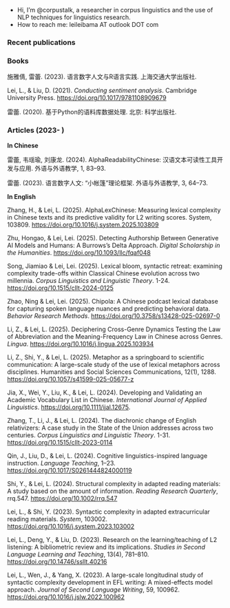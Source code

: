 - Hi, I’m @corpustalk, a researcher in corpus linguistics and the use of NLP techniques for linguistics research. 
- How to reach me: leileibama  AT  outlook  DOT  com


### Recent publications


### Books

施雅倩, 雷蕾. (2023). 语言数字人文与R语言实践. 上海交通大学出版社.

Lei, L., & Liu, D. (2021). _Conducting sentiment analysis_. Cambridge University Press. https://doi.org/10.1017/9781108909679

雷蕾. (2020). 基于Python的语料库数据处理. 北京: 科学出版社. 

### Articles (2023- )

__In Chinese__

雷蕾, 韦瑶瑜, 刘康龙. (2024). AlphaReadabilityChinese: 汉语文本可读性工具开 发与应用. 外语与外语教学, 1, 83–93.

雷蕾. (2023). 语言数字人文: “小帐篷”理论框架. 外语与外语教学, 3, 64–73.

__In English__

Zhang, H., & Lei, L. (2025). AlphaLexChinese: Measuring lexical complexity in Chinese texts and its predictive validity for L2 writing scores. System, 103809. https://doi.org/10.1016/j.system.2025.103809

Zhu, Hongao, & Lei, Lei. (2025). Detecting Authorship Between Generative AI Models and Humans: A Burrows’s Delta Approach. _Digital Scholarship in the Humanities_. https://doi.org/10.1093/llc/fqaf048

Song, Jiamiao & Lei, Lei. (2025). Lexical bloom, syntactic retreat: examining complexity trade-offs within Classical Chinese evolution across two millennia. _Corpus Linguistics and Linguistic Theory_. 1-24. https://doi.org/10.1515/cllt-2024-0125

Zhao, Ning & Lei, Lei. (2025). Chipola: A Chinese podcast lexical database for capturing spoken language nuances and predicting behavioral data. *Behavior Research Methods*. https://doi.org/10.3758/s13428-025-02697-0

Li, Z., & Lei, L. (2025). Deciphering Cross-Genre Dynamics Testing the Law of Abbreviation and the Meaning-Frequency Law in Chinese across Genres. *Lingua*. https://doi.org/10.1016/j.lingua.2025.103934

Li, Z., Shi, Y., & Lei, L. (2025). Metaphor as a springboard to scientific communication: A large-scale study of the use of lexical metaphors across disciplines. Humanities and Social Sciences Communications, 12(1), 1288. https://doi.org/10.1057/s41599-025-05677-z

Jia, X., Wei, Y., Liu, K., & Lei, L. (2024). Developing and Validating an Academic Vocabulary List in Chinese. _International Journal of Applied Linguistics_. https://doi.org/10.1111/ijal.12675. 

Zhang, T., Li, J., & Lei, L. (2024). The diachronic change of English relativizers: A case study in the State of the Union addresses across two centuries. _Corpus Linguistics and Linguistic Theory_. 1-31. https://doi.org/10.1515/cllt-2023-0114

Qin, J., Liu, D., & Lei, L. (2024). Cognitive linguistics-inspired language instruction. _Language Teaching_, 1–23. https://doi.org/10.1017/S0261444824000119

Shi, Y., & Lei, L. (2024). Structural complexity in adapted reading materials: A study based on the amount of information. _Reading Research Quarterly_, rrq.547. https://doi.org/10.1002/rrq.547

Lei, L., & Shi, Y. (2023). Syntactic complexity in adapted extracurricular reading materials. _System_, 103002. https://doi.org/10.1016/j.system.2023.103002

Lei, L., Deng, Y., & Liu, D. (2023). Research on the learning/teaching of L2 listening: A bibliometric review and its implications. _Studies in Second Language Learning and Teaching_, 13(4), 781–810. https://doi.org/10.14746/ssllt.40216

Lei, L., Wen, J., & Yang, X. (2023). A large-scale longitudinal study of syntactic complexity development in EFL writing: A mixed-effects model approach. _Journal of Second Language Writing_, 59, 100962. https://doi.org/10.1016/j.jslw.2022.100962

